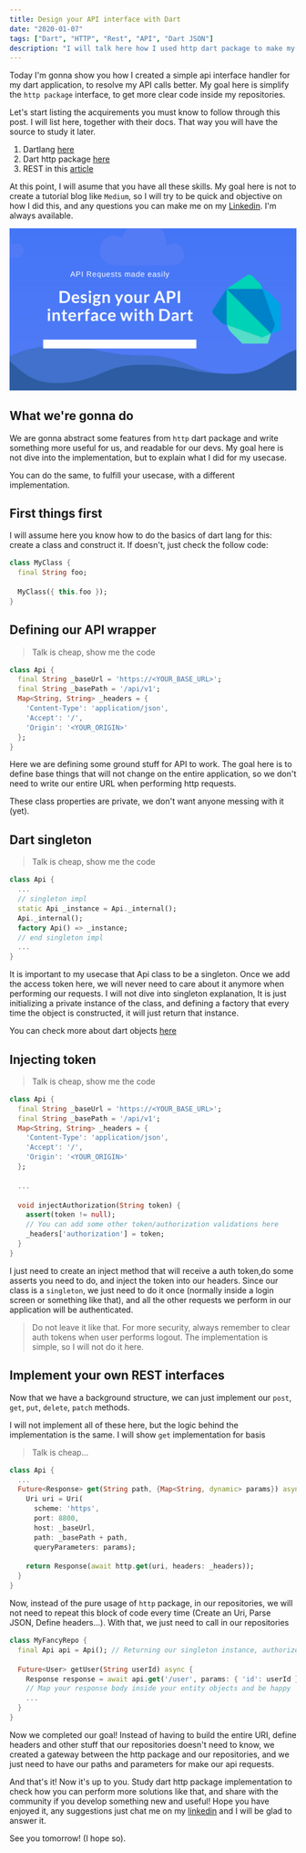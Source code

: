 ```yaml
---
title: Design your API interface with Dart
date: "2020-01-07"
tags: ["Dart", "HTTP", "Rest", "API", "Dart JSON"]
description: "I will talk here how I used http dart package to make my api calls easier"
---
```


Today I'm gonna show you how I created a simple api interface handler for my dart application, to
resolve my API calls better. My goal here is simplify the `http package` interface, to get
more clear code inside my repositories. 

Let's start listing the acquirements you must know to follow through this post. I will list here,
together with their docs. That way you will have the source to study it later.

1. Dartlang [here](https://dart.dev/)
2. Dart http package [here](https://pub.dev/packages/httprest)
2. REST in this [article](https://www.codecademy.com/articles/what-is-rest)

At this point, I will asume that you have all these skills. My goal here is not to create a tutorial
blog like `Medium`, so I will try to be quick and objective on how I did this, and any questions
you can make me on my [Linkedin](https://www.linkedin.com/in/rafaelcmm/). I'm always available.

![5am club](./image.png)

## What we're gonna do

We are gonna abstract some features from `http` dart package and write something more useful for us, 
and readable for our devs. My goal here is not dive into the implementation, but to explain what I
did for my usecase. 

You can do the same, to fulfill your usecase, with a different implementation.

## First things first

I will assume here you know how to do the basics of dart lang for this: create a class and construct it.
If doesn't, just check the follow code:

```dart
class MyClass {
  final String foo;
  
  MyClass({ this.foo });
}
```

## Defining our API wrapper

> Talk is cheap, show me the code

```dart
class Api {
  final String _baseUrl = 'https://<YOUR_BASE_URL>';
  final String _basePath = '/api/v1';
  Map<String, String> _headers = {
    'Content-Type': 'application/json',
    'Accept': '/',
    'Origin': '<YOUR_ORIGIN>'
  };
}
```
Here we are defining some ground stuff for API to work. The goal here is to define base things that 
will not change on the entire application, so we don't need to write our entire URL when performing
http requests. 

These class properties are private, we don't want anyone messing with it (yet).

## Dart singleton

> Talk is cheap, show me the code

```dart
class Api {
  ...
  // singleton impl
  static Api _instance = Api._internal();
  Api._internal();
  factory Api() => _instance;
  // end singleton impl
  ...
}
```

It is important to my usecase that Api class to be a singleton. Once we add the access token here,
we will never need to care about it anymore when performing our requests. I will not dive into
singleton explanation, It is just initializing a private instance of the class, and defining a
factory that every time the object is constructed, it will just return that instance.

You can check more about dart objects [here](https://5am-dev.netlify.com/dart-objects-101/)

## Injecting token

> Talk is cheap, show me the code

```dart
class Api {
  final String _baseUrl = 'https://<YOUR_BASE_URL>';
  final String _basePath = '/api/v1';
  Map<String, String> _headers = {
    'Content-Type': 'application/json',
    'Accept': '/',
    'Origin': '<YOUR_ORIGIN>'
  };

  ...

  void injectAuthorization(String token) {
    assert(token != null);
    // You can add some other token/authorization validations here
    _headers['authorization'] = token;
  }
}
```

I just need to create an inject method that will receive a auth token,do some asserts you need to
do, and inject the token into our headers. Since our class is a `singleton`, we just need to do it
once (normally inside a login screen or something like that), and all the other requests we perform
in our application will be authenticated.

> Do not leave it like that. For more security, always remember to clear auth tokens
> when user performs logout. The implementation is simple, so I will not do it here. 

## Implement your own REST interfaces

Now that we have a background structure, we can just implement our `post`, `get`, `put`, `delete`,
`patch` methods. 

I will not implement all of these here, but the logic behind the implementation is the same. I will
show `get` implementation for basis

> Talk is cheap...

```dart
class Api {
  ...
  Future<Response> get(String path, {Map<String, dynamic> params}) async {
    Uri uri = Uri(
      scheme: 'https',
      port: 8800,
      host: _baseUrl,
      path: _basePath + path,
      queryParameters: params);
    
    return Response(await http.get(uri, headers: _headers));
  }
}
```

Now, instead of the pure usage of `http` package, in our repositories, we will not need to repeat
this block of code every time (Create an Uri, Parse JSON, Define headers...). With that, we just
need to call in our repositories

```dart
class MyFancyRepo {
  final Api api = Api(); // Returning our singleton instance, authorized or not

  Future<User> getUser(String userId) async {
    Response response = await api.get('/user', params: { 'id': userId });
    // Map your response body inside your entity objects and be happy
    ...
  }
}
```

Now we completed our goal! Instead of having to build the entire URI, define headers and other stuff
that our repositories doesn't need to know, we created a gateway between the http package and our
repositories, and we just need to have our paths and parameters for make our api requests.

And that's it! Now it's up to you. Study dart http package implementation to check how you can perform
more solutions like that, and share with the community if you develop something new and useful!
Hope you have enjoyed it, any suggestions just chat me on my [linkedin](https://www.linkedin.com/in/rafaelcmm/) 
and I will be glad to answer it.
                                                  
See you tomorrow! (I hope so).